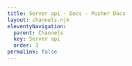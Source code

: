 ```yaml
---
title: Server api - Docs - Pusher Docs
layout: channels.njk
eleventyNavigation: 
  parent: Channels
  key: Server api
  order: 3
permalink: false
---
```

